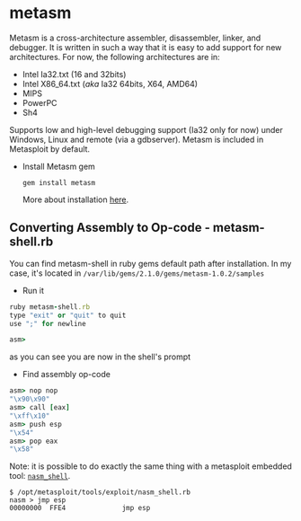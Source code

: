 # metasm

Metasm is a cross-architecture assembler, disassembler, linker, and debugger. It is written in such a way that it is easy to add support for new architectures. For now, the following architectures are in:

* Intel Ia32.txt \(16 and 32bits\)
* Intel X86\_64.txt \(_aka_ Ia32 64bits, X64, AMD64\)
* MIPS
* PowerPC
* Sh4

Supports low and high-level debugging support \(Ia32 only for now\) under Windows, Linux and remote \(via a gdbserver\). Metasm is included in Metasploit by default.

* Install Metasm gem

  ```text
  gem install metasm
  ```

  More about installation [here](https://github.com/jjyg/metasm/blob/master/doc/install_notes.txt).

## Converting Assembly to Op-code - metasm-shell.rb

You can find metasm-shell in ruby gems default path after installation. In my case, it's located in `/var/lib/gems/2.1.0/gems/metasm-1.0.2/samples`

* Run it

```ruby
ruby metasm-shell.rb
type "exit" or "quit" to quit
use ";" for newline

asm>
```

as you can see you are now in the shell's prompt

* Find assembly op-code

```ruby
asm> nop nop
"\x90\x90"
asm> call [eax]
"\xff\x10"
asm> push esp
"\x54"
asm> pop eax
"\x58"
```

Note: it is possible to do exactly the same thing with a metasploit embedded tool: [`nasm_shell`](https://github.com/rapid7/metasploit-framework/blob/master/tools/exploit/nasm_shell.rb).

```
$ /opt/metasploit/tools/exploit/nasm_shell.rb
nasm > jmp esp
00000000  FFE4              jmp esp
```

